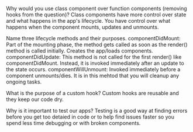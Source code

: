  Why would you use class component over function components (removing hooks from the question)?
Class components have more control over state and what happens in the app's lifecycle. You have control over what happens when the component mounts, updates and unmounts.

 Name three lifecycle methods and their purposes.
componentDidMount: Part of the mounting phase, the method gets called as soon as the render() method is called initially. Creates the app/loads components. componentDidUpdate: This method is not called for the first render() like componentDidMount. Instead, it is invoked immediately after an update to the state occurs. componentWillUnmount: Invoked immediately before a component unmounts/dies. It is in this mehtod that you will cleanup any ongoing tasks.

 What is the purpose of a custom hook?
Custom hooks are reusable and they keep our code dry.

 Why is it important to test our apps?
Testing is a good way at finding errors before you get too detaied in code or to help find issues faster so you spend less time debugging or with broken components.